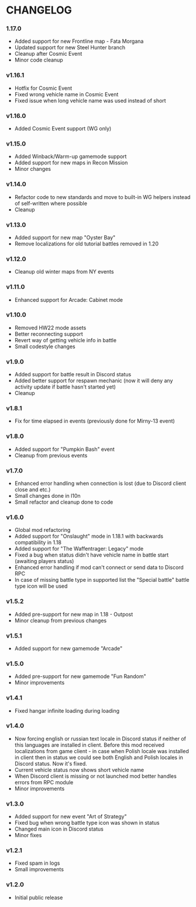 # CHANGELOG

### 1.17.0

- Added support for new Frontline map - Fata Morgana
- Updated support for new Steel Hunter branch
- Cleanup after Cosmic Event
- Minor code cleanup

### v1.16.1

- Hotfix for Cosmic Event
- Fixed wrong vehicle name in Cosmic Event
- Fixed issue when long vehicle name was used instead of short

### v1.16.0

- Added Cosmic Event support (WG only)

### v1.15.0

- Added Winback/Warm-up gamemode support
- Added support for new maps in Recon Mission
- Minor changes

### v1.14.0

- Refactor code to new standards and move to built-in WG helpers instead of self-written where possible
- Cleanup

### v1.13.0

- Added support for new map "Oyster Bay"
- Remove localizations for old tutorial battles removed in 1.20

### v1.12.0

- Cleanup old winter maps from NY events

### v1.11.0

- Enhanced support for Arcade: Cabinet mode

### v1.10.0

- Removed HW22 mode assets
- Better reconnecting support
- Revert way of getting vehicle info in battle
- Small codestyle changes

### v1.9.0

- Added support for battle result in Discord status
- Added better support for respawn mechanic (now it will deny any activity update if battle hasn't started yet)
- Cleanup

### v1.8.1

- Fix for time elapsed in events (previously done for Mirny-13 event)

### v1.8.0

- Added support for "Pumpkin Bash" event
- Cleanup from previous events

### v1.7.0

- Enhanced error handling when connection is lost (due to Discord client close and etc.)
- Small changes done in l10n
- Small refactor and cleanup done to code

### v1.6.0

- Global mod refactoring
- Added support for "Onslaught" mode in 1.18.1 with backwards compatibility in 1.18
- Added support for "The Waffentrager: Legacy" mode
- Fixed a bug when status didn't have vehicle name in battle start (awaiting players status)
- Enhanced error handling if mod can't connect or send data to Discord RPC
- In case of missing battle type in supported list the "Special battle" battle type icon will be used

### v1.5.2

- Added pre-support for new map in 1.18 - Outpost
- Minor cleanup from previous changes

### v1.5.1

- Added support for new gamemode "Arcade"

### v1.5.0

- Added pre-support for new gamemode "Fun Random"
- Minor improvements

### v1.4.1

- Fixed hangar infinite loading during loading

### v1.4.0

- Now forcing english or russian text locale in Discord status if neither of this languages are installed in client. Before this mod received localizations from game client - in case when Polish locale was installed in client then in status we could see both English and Polish locales in Discord status. Now it's fixed.
- Current vehicle status now shows short vehicle name
- When Discord client is missing or not launched mod better handles errors from RPC module
- Minor improvements

### v1.3.0

- Added support for new event "Art of Strategy"
- Fixed bug when wrong battle type icon was shown in status
- Changed main icon in Discord status
- Minor fixes

### v1.2.1

- Fixed spam in logs
- Small improvements

### v1.2.0

- Initial public release